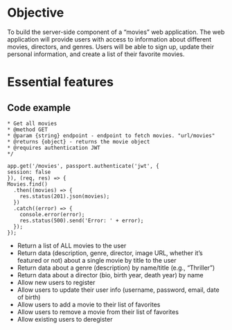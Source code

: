 <h1>Objective</h1>
  <p>
    To build the server-side component of a “movies” web application. The web application will provide users with access
    to information about different movies, directors, and genres. Users will be able to sign up, update their personal
    information, and create a list of their favorite movies.</p>
  <h1>Essential features</h1>
  
  <h2> Code example </h2>
  
  ```/**
 * Get all movies
 * @method GET
 * @param {string} endpoint - endpoint to fetch movies. "url/movies"
 * @returns {object} - returns the movie object
  * @requires authentication JWT
 */

app.get('/movies', passport.authenticate('jwt', {
  session: false
}), (req, res) => {
  Movies.find()
    .then((movies) => {
      res.status(201).json(movies);
    })
    .catch((error) => {
      console.error(error);
      res.status(500).send('Error: ' + error);
    });
}); 
```




  <ul>
    <li>Return a list of ALL movies to the user</li>
    <li>Return data (description, genre, director, image URL, whether it’s featured or not) about a single movie by
      title to the user</li>
    <li> Return data about a genre (description) by name/title (e.g., “Thriller”)
    <li> Return data about a director (bio, birth year, death year) by name</li>
    <li> Allow new users to register</li>
    <li>Allow users to update their user info (username, password, email, date of birth)</li>
    <li> Allow users to add a movie to their list of favorites</li>
    <li> Allow users to remove a movie from their list of favorites</li>
    <li>Allow existing users to deregister</li>
  </ul>
